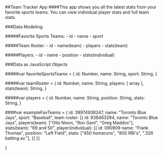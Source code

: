 ##Team Tracker App
####This app shows you all the latest stats from your favorite sports teams. You can view individual player stats and full team stats.

###Data Modeling:

#####Favorite Sports Teams:
	- id
	- name
	- sport

#####Team Roster:
	- id
	- name(team)
	- players
	- stats(team)

#####Players:
	- id
	- name
	- position
	- stats(individual)

###Data as JavaScript Objects

#####var favoriteSportsTeams = {
	id: Number,
	name: String,
	sport: String,
}

#####var teamRoster = {
	id: Number,
	name: String,
	players: [ array ],
	stats(team): String, 
}

#####var players = {
	id: Number,
	name: String,
	position: String,
	stats: String,
}

####var exampleFavTeams = {
	id: 38974938247,
	name: "Toronto Blue Jays",
	sport: "Baseball",
	team roster: [{
		id: 938463294,
		name: "Toronto Blue Jays",
		players(team): ["Otis Nixon, "Ron Gant", "Greg Maddox"],
		stats(team): "69 and 50",
		player(individual): [{
			id: 090909
			name: "Frank Thomas",
			position: "Left Field",
			stats: ["450 homeruns", "800 RBI's", ".326 batting av."],
			}]
		}]	
		
}







